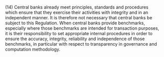 (14) Central banks already meet principles, standards and procedures which ensure that they exercise their activities with integrity and in an independent manner. It is therefore not necessary that central banks be subject to this Regulation. When central banks provide benchmarks, especially where those benchmarks are intended for transaction purposes, it is their responsibility to set appropriate internal procedures in order to ensure the accuracy, integrity, reliability and independence of those benchmarks, in particular with respect to transparency in governance and computation methodology.